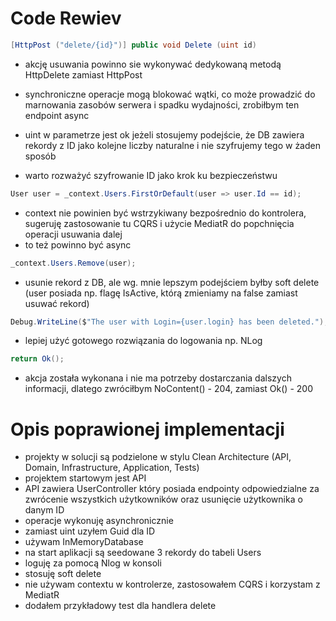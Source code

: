 # Code Rewiev
``` csharp
[HttpPost ("delete/{id}")] public void Delete (uint id)
```
- akcję usuwania powinno sie wykonywać dedykowaną metodą HttpDelete zamiast HttpPost

- synchroniczne operacje mogą blokować wątki, co może prowadzić do marnowania zasobów serwera i spadku wydajności, zrobiłbym ten endpoint async

- uint w parametrze jest ok jeżeli stosujemy podejście, że DB zawiera rekordy z ID jako kolejne liczby naturalne i nie szyfrujemy tego w żaden sposób
- warto rozważyć szyfrowanie ID jako krok ku bezpieczeństwu

``` csharp
User user = _context.Users.FirstOrDefault(user => user.Id == id);
```
- context nie powinien być wstrzykiwany bezpośrednio do kontrolera, sugeruję zastosowanie tu CQRS i użycie MediatR do popchnięcia operacji usuwania dalej
- to też powinno być async

``` csharp
_context.Users.Remove(user);
```
- usunie rekord z DB, ale wg. mnie lepszym podejściem byłby soft delete (user posiada np. flagę IsActive, którą zmieniamy na false zamiast usuwać rekord)

``` csharp
Debug.WriteLine($"The user with Login={user.login} has been deleted.");
```
- lepiej użyć gotowego rozwiązania do logowania np. NLog

``` csharp
return Ok();
```
- akcja została wykonana i nie ma potrzeby dostarczania dalszych informacji, dlatego zwróciłbym NoContent() - 204, zamiast Ok() - 200

# Opis poprawionej implementacji
- projekty w solucji są podzielone w stylu Clean Architecture (API, Domain, Infrastructure, Application, Tests)
- projektem startowym jest API
- API zawiera UserController który posiada endpointy odpowiedzialne za zwrócenie wszystkich użytkowników oraz usunięcie użytkownika o danym ID
- operacje wykonuję asynchronicznie
- zamiast uint uzyłem Guid dla ID
- używam InMemoryDatabase
- na start aplikacji są seedowane 3 rekordy do tabeli Users
- loguję za pomocą Nlog w konsoli
- stosuję soft delete
- nie używam contextu w kontrolerze, zastosowałem CQRS i korzystam z MediatR
- dodałem przykładowy test dla handlera delete
